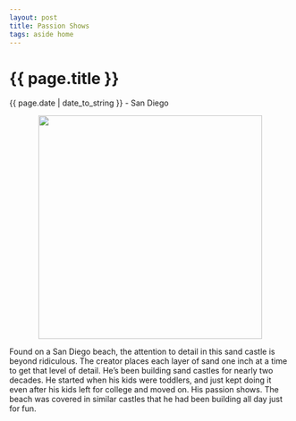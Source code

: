 ```yaml
---
layout: post
title: Passion Shows
tags: aside home
---
```


{{ page.title }}
================

<p class="meta">{{ page.date | date_to_string }} - San Diego</p>

<p align="center"><img src="http://s3.amazonaws.com/files.posterous.com/neilgupta/h0budoE6pJmPST8AM9NTXs28BPzY3ulQ9BlT8GvZygd6L32OrC9YKUTnYKyO/IMG_0410.jpg.scaled.1000.jpg?AWSAccessKeyId=AKIAJFZAE65UYRT34AOQ&Expires=1323027219&Signature=F7VpPLF2Qx4IJGbpZS1wbUsZkyA%3D" alt="" width="400" /></p>

<p>Found on a San Diego beach, the attention to detail in this sand castle is beyond ridiculous. The creator places each layer of sand one inch at a time to get that level of detail. He&rsquo;s been building sand castles for nearly two decades. He started when his kids were toddlers, and just kept doing it even after his kids left for college and moved on. His passion shows. The beach was covered in similar castles that he had been building all day just for fun.</p>